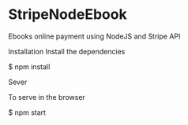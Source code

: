 # StripeNodeEbook
Ebooks online payment using NodeJS and Stripe API

Installation
Install the dependencies

$ npm install

Sever

To serve in the browser

$ npm start
